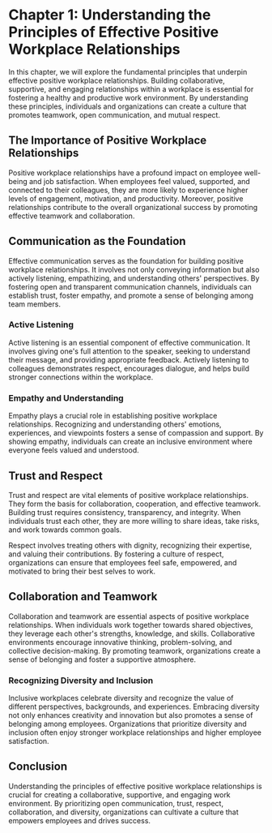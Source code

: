 Chapter 1: Understanding the Principles of Effective Positive Workplace Relationships
=====================================================================================

In this chapter, we will explore the fundamental principles that underpin effective positive workplace relationships. Building collaborative, supportive, and engaging relationships within a workplace is essential for fostering a healthy and productive work environment. By understanding these principles, individuals and organizations can create a culture that promotes teamwork, open communication, and mutual respect.

The Importance of Positive Workplace Relationships
--------------------------------------------------

Positive workplace relationships have a profound impact on employee well-being and job satisfaction. When employees feel valued, supported, and connected to their colleagues, they are more likely to experience higher levels of engagement, motivation, and productivity. Moreover, positive relationships contribute to the overall organizational success by promoting effective teamwork and collaboration.

Communication as the Foundation
-------------------------------

Effective communication serves as the foundation for building positive workplace relationships. It involves not only conveying information but also actively listening, empathizing, and understanding others' perspectives. By fostering open and transparent communication channels, individuals can establish trust, foster empathy, and promote a sense of belonging among team members.

### Active Listening

Active listening is an essential component of effective communication. It involves giving one's full attention to the speaker, seeking to understand their message, and providing appropriate feedback. Actively listening to colleagues demonstrates respect, encourages dialogue, and helps build stronger connections within the workplace.

### Empathy and Understanding

Empathy plays a crucial role in establishing positive workplace relationships. Recognizing and understanding others' emotions, experiences, and viewpoints fosters a sense of compassion and support. By showing empathy, individuals can create an inclusive environment where everyone feels valued and understood.

Trust and Respect
-----------------

Trust and respect are vital elements of positive workplace relationships. They form the basis for collaboration, cooperation, and effective teamwork. Building trust requires consistency, transparency, and integrity. When individuals trust each other, they are more willing to share ideas, take risks, and work towards common goals.

Respect involves treating others with dignity, recognizing their expertise, and valuing their contributions. By fostering a culture of respect, organizations can ensure that employees feel safe, empowered, and motivated to bring their best selves to work.

Collaboration and Teamwork
--------------------------

Collaboration and teamwork are essential aspects of positive workplace relationships. When individuals work together towards shared objectives, they leverage each other's strengths, knowledge, and skills. Collaborative environments encourage innovative thinking, problem-solving, and collective decision-making. By promoting teamwork, organizations create a sense of belonging and foster a supportive atmosphere.

### Recognizing Diversity and Inclusion

Inclusive workplaces celebrate diversity and recognize the value of different perspectives, backgrounds, and experiences. Embracing diversity not only enhances creativity and innovation but also promotes a sense of belonging among employees. Organizations that prioritize diversity and inclusion often enjoy stronger workplace relationships and higher employee satisfaction.

Conclusion
----------

Understanding the principles of effective positive workplace relationships is crucial for creating a collaborative, supportive, and engaging work environment. By prioritizing open communication, trust, respect, collaboration, and diversity, organizations can cultivate a culture that empowers employees and drives success.
